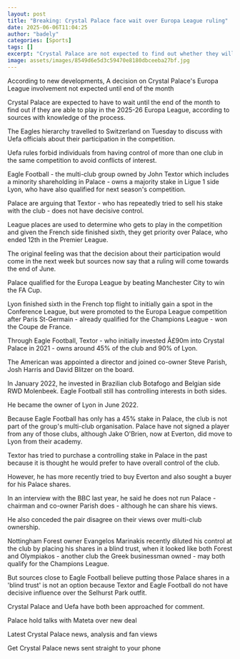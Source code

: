 ```yaml
---
layout: post
title: "Breaking: Crystal Palace face wait over Europa League ruling"
date: 2025-06-06T11:04:25
author: "badely"
categories: [Sports]
tags: []
excerpt: "Crystal Palace are not expected to find out whether they will play Europa League football until the end of the month."
image: assets/images/8549d6e5d3c59470e8180dbceeba27bf.jpg
---
```


According to new developments, A decision on Crystal Palace's Europa League involvement not expected until end of the month

Crystal Palace are expected to have to wait until the end of the month to find out if they are able to play in the 2025-26 Europa League, according to sources with knowledge of the process.

The Eagles hierarchy travelled to Switzerland on Tuesday to discuss with Uefa officials about their participation in the competition.

Uefa rules forbid individuals from having control of more than one club in the same competition to avoid conflicts of interest.

Eagle Football - the multi-club group owned by John Textor which includes a minority shareholding in Palace - owns a majority stake in Ligue 1 side Lyon, who have also qualified for next season's competition.

Palace are arguing that Textor - who has repeatedly tried to sell his stake with the club - does not have decisive control.

League places are used to determine who gets to play in the competition and given the French side finished sixth, they get priority over Palace, who ended 12th in the Premier League.

The original feeling was that the decision about their participation would come in the next week but sources now say that a ruling will come towards the end of June.

Palace qualified for the Europa League by beating Manchester City to win the FA Cup.

Lyon finished sixth in the French top flight to initially gain a spot in the Conference League, but were promoted to the Europa League competition after Paris St-Germain - already qualified for the Champions League - won the Coupe de France.

Through Eagle Football, Textor - who initially invested Â£90m into Crystal Palace in 2021 - owns around 45% of the club and 90% of Lyon.

The American was appointed a director and joined co-owner Steve Parish, Josh Harris and David Blitzer on the board.

In January 2022, he invested in Brazilian club Botafogo and Belgian side RWD Molenbeek. Eagle Football still has controlling interests in both sides.

He became the owner of Lyon in June 2022.

Because Eagle Football has only has a 45% stake in Palace, the club is not part of the group's multi-club organisation. Palace have not signed a player from any of those clubs, although Jake O'Brien, now at Everton, did move to Lyon from their academy.

Textor has tried to purchase a controlling stake in Palace in the past because it is thought he would prefer to have overall control of the club.

However, he has more recently tried to buy Everton and also sought a buyer for his Palace shares.

In an interview with the BBC last year, he said he does not run Palace - chairman and co-owner Parish does - although he can share his views.

He also conceded the pair disagree on their views over multi-club ownership.

Nottingham Forest owner Evangelos Marinakis recently diluted his control at the club by placing his shares in a blind trust, when it looked like both Forest and Olympiakos - another club the Greek businessman owned - may both qualify for the Champions League.

But sources close to Eagle Football believe putting those Palace shares in a 'blind trust' is not an option because Textor and Eagle Football do not have decisive influence over the Selhurst Park outfit.

Crystal Palace and Uefa have both been approached for comment.

Palace hold talks with Mateta over new deal 

Latest Crystal Palace news, analysis and fan views

Get Crystal Palace news sent straight to your phone

